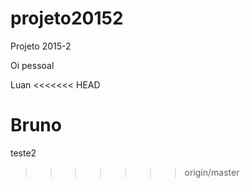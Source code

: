# projeto20152
Projeto 2015-2

Oi pessoal

Luan
<<<<<<< HEAD

Bruno
=======
teste2
>>>>>>> origin/master
